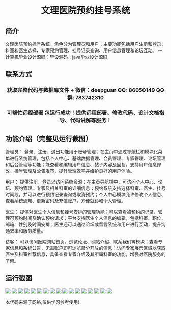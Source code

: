 <p><h1 align="center">文理医院预约挂号系统</h1></p>

## 简介
文理医院预约挂号系统：角色分为管理员和用户；主要功能包括用户注册和登录、科室和医生选择、专家预约管理、挂号记录查询、用户信息管理和论坛互动。    --计算机毕业设计源码；毕设源码；java毕业设计源码


## 联系方式
<p><h3 align="center">获取完整代码与数据库文件 + 微信：deepguan QQ: 86050149 QQ群: 783742310</h3></p>
<p><h3 align="center">可帮忙远程部署 包运行成功！提供远程部署、修改代码、设计文档指导、代码讲解等服务！</h3></p>

## 功能介绍（完整见运行截图）
管理员： 登录、注册、退出功能用于账号管理；在主页中通过导航栏和模块化菜单进行系统管理，包括个人中心、基础数据管理、会员管理、专家管理、论坛管理和后台管理等功能；能查看和编辑用户信息、帖子内容及回复，支持用户信息修改、挂号管理及公告发布，提升管理效率并维护良好的用户体验。

用户： 提供注册、登录以访问系统资源；在主页导航栏中，可访问个人中心、论坛、预约管理、专家及相关科室的详细信息；预约系统支持选择科室、医生、挂号时间段，并可以进行预约记录查询或取消预约；个人中心模块允许修改个人信息、查看系统通知、更新密码及充值账户，方便就诊和个人管理。

医生： 提供对医生个人信息和挂号安排的管理功能；可以查看被预约的记录，管理可预约时间及确认预约请求；平台支持医生个人信息的编辑，包括科室、职位、邮箱、性别及时间安排；医生还可以通过论坛或留言系统和用户进行互动，提升沟通效率和服务质量。

访客： 可以访问医院网站首页，浏览论坛、网站介绍、联系我们等模块；查看专家信息和系统公告，无需账户即可浏览部分开放的信息；访问专家展示区域以获取医生及科室推荐信息，具备查看专家介绍及其所属科室的功能，增强对医院服务的了解。


## 运行截图
![](img/001.jpg)
![](img/002.jpg)
![](img/003.jpg)
![](img/004.jpg)
![](img/005.jpg)
![](img/006.jpg)
![](img/007.jpg)
![](img/008.jpg)
![](img/009.jpg)
![](img/010.jpg)
![](img/011.jpg)
![](img/012.jpg)
![](img/013.jpg)
![](img/014.jpg)
![](img/015.jpg)
![](img/016.jpg)
![](img/017.jpg)

<p>本代码来源于网络,仅供学习参考使用!</p>
